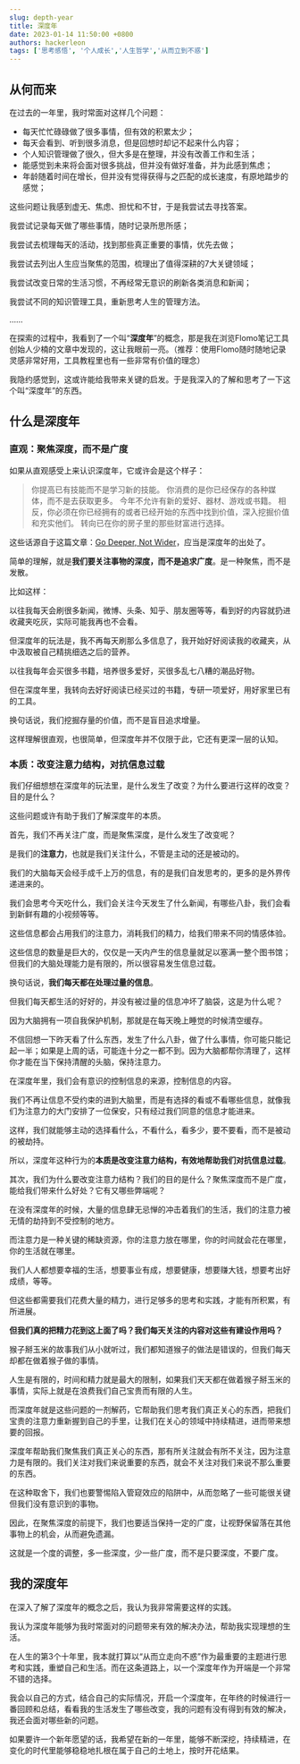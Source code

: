 ```yaml
---
slug: depth-year
title: 深度年
date: 2023-01-14 11:50:00 +0800
authors: hackerleon
tags: ['思考感悟', '个人成长','人生哲学','从而立到不惑']
---
```


<!--truncate-->

## 从何而来

在过去的一年里，我时常面对这样几个问题：

- 每天忙忙碌碌做了很多事情，但有效的积累太少；
- 每天会看到、听到很多消息，但是回想时却记不起来什么内容；
- 个人知识管理做了很久，但大多是在整理，并没有改善工作和生活；
- 能感觉到未来将会面对很多挑战，但并没有做好准备，并为此感到焦虑；
- 年龄随着时间在增长，但并没有觉得获得与之匹配的成长速度，有原地踏步的感觉；

这些问题让我感到虚无、焦虑、担忧和不甘，于是我尝试去寻找答案。

我尝试记录每天做了哪些事情，随时记录所思所感；

我尝试去梳理每天的活动，找到那些真正重要的事情，优先去做；

我尝试去列出人生应当聚焦的范围，梳理出了值得深耕的7大关键领域；

我尝试改变日常的生活习惯，不再经常无意识的刷新各类消息和新闻；

我尝试不同的知识管理工具，重新思考人生的管理方法。

……

在探索的过程中，我看到了一个叫“**深度年**”的概念，那是我在浏览Flomo笔记工具创始人少楠的文章中发现的，这让我眼前一亮。（推荐：使用Flomo随时随地记录灵感非常好用，工具教程里也有一些非常有价值的理念）

我隐约感觉到，这或许能给我带来关键的启发。于是我深入的了解和思考了一下这个叫“深度年”的东西。

## 什么是深度年

### 直观：聚焦深度，而不是广度

如果从直观感受上来认识深度年，它或许会是这个样子：

> 你提高已有技能而不是学习新的技能。
> 你消费的是你已经保存的各种媒体，而不是去获取更多。
> 今年不允许有新的爱好、器材、游戏或书籍。
> 相反，你必须在你已经拥有的或者已经开始的东西中找到价值，深入挖掘价值和充实他们。
> 转向已在你的房子里的那些财富进行选择。

这些话源自于这篇文章：[Go Deeper, Not Wider](https://www.raptitude.com/2017/12/go-deeper-not-wider/)，应当是深度年的出处了。

简单的理解，就是**我们要关注事物的深度，而不是追求广度**。是一种聚焦，而不是发散。

比如这样：

以往我每天会刷很多新闻，微博、头条、知乎、朋友圈等等，看到好的内容就扔进收藏夹吃灰，实际可能我再也不会看。

但深度年的玩法是，我不再每天刷那么多信息了，我开始好好阅读我的收藏夹，从中汲取被自己精挑细选之后的营养。

以往我每年会买很多书籍，培养很多爱好，买很多乱七八糟的潮品好物。

但在深度年里，我转向去好好阅读已经买过的书籍，专研一项爱好，用好家里已有的工具。

换句话说，我们挖掘存量的价值，而不是盲目追求增量。

这样理解很直观，也很简单，但深度年并不仅限于此，它还有更深一层的认知。

### 本质：改变注意力结构，对抗信息过载

我们仔细想想在深度年的玩法里，是什么发生了改变？为什么要进行这样的改变？目的是什么？

这些问题或许有助于我们了解深度年的本质。

首先，我们不再关注广度，而是聚焦深度，是什么发生了改变呢？

是我们的**注意力**，也就是我们关注什么，不管是主动的还是被动的。

我们的大脑每天会经手成千上万的信息，有的是我们自发思考的，更多的是外界传递进来的。

我们会思考今天吃什么，我们会关注今天发生了什么新闻，有哪些八卦，我们会看到新鲜有趣的小视频等等。

这些信息都会占用我们的注意力，消耗我们的精力，给我们带来不同的情感体验。

这些信息的数量是巨大的，仅仅是一天内产生的信息量就足以塞满一整个图书馆；但我们的大脑处理能力是有限的，所以很容易发生信息过载。

换句话说，**我们每天都在处理过量的信息**。

但我们每天都生活的好好的，并没有被过量的信息冲坏了脑袋，这是为什么呢？

因为大脑拥有一项自我保护机制，那就是在每天晚上睡觉的时候清空缓存。

不信回想一下昨天看了什么东西，发生了什么八卦，做了什么事情，你可能只能记起一半；如果是上周的话，可能连十分之一都不到。因为大脑都帮你清理了，这样你才能在当下保持清醒的头脑，保持注意力。

在深度年里，我们会有意识的控制信息的来源，控制信息的内容。

我们不再让信息不受约束的进到大脑里，而是有选择的看或不看哪些信息，就像我们为注意力的大门安排了一位保安，只有经过我们同意的信息才能进来。

这样，我们就能够主动的选择看什么，不看什么，看多少，要不要看，而不是被动的被劫持。

所以，深度年这种行为的**本质是改变注意力结构，有效地帮助我们对抗信息过载**。

其次，我们为什么要改变注意力结构？我们的目的是什么？聚焦深度而不是广度，能给我们带来什么好处？它有又哪些弊端呢？

在没有深度年的时候，大量的信息肆无忌惮的冲击着我们的生活，我们的注意力被无情的劫持到不受控制的地方。

而注意力是一种关键的稀缺资源，你的注意力放在哪里，你的时间就会花在哪里，你的生活就在哪里。

我们人人都想要幸福的生活，想要事业有成，想要健康，想要赚大钱，想要考出好成绩，等等。

但这些都需要我们花费大量的精力，进行足够多的思考和实践，才能有所积累，有所进展。

**但我们真的把精力花到这上面了吗？我们每天关注的内容对这些有建设作用吗？**

猴子掰玉米的故事我们从小就听过，我们都知道猴子的做法是错误的，但我们每天却都在做着猴子做的事情。

人生是有限的，时间和精力就是最大的限制，如果我们天天都在做着猴子掰玉米的事情，实际上就是在浪费我们自己宝贵而有限的人生。

而深度年就是这些问题的一剂解药，它帮助我们思考我们真正关心的东西，把我们宝贵的注意力重新握到自己的手里，让我们在关心的领域中持续精进，进而带来想要的回报。

深度年帮助我们聚焦我们真正关心的东西，那有所关注就会有所不关注，因为注意力是有限的。我们关注对我们来说重要的东西，就会不关注对我们来说不那么重要的东西。

在这种取舍下，我们也要警惕陷入管窥效应的陷阱中，从而忽略了一些可能很关键但我们没有意识到的事物。

因此，在聚焦深度的前提下，我们也要适当保持一定的广度，让视野保留落在其他事物上的机会，从而避免遗漏。

这就是一个度的调整，多一些深度，少一些广度，而不是只要深度，不要广度。

## 我的深度年

在深入了解了深度年的概念之后，我认为我非常需要这样的实践。

我认为深度年能够为我时常面对的问题带来有效的解决办法，帮助我实现理想的生活。

在人生的第3个十年里，我本就打算以“从而立走向不惑”作为最重要的主题进行思考和实践，重塑自己和生活。而在这条道路上，以一个深度年作为开端是一个非常不错的选择。

我会以自己的方式，结合自己的实际情况，开启一个深度年，在年终的时候进行一番回顾和总结，看看我的生活发生了哪些改变，我的问题有没有得到有效的解决，我还会面对哪些新的问题。

如果要许一个新年愿望的话，我希望在新的一年里，能够不断深挖，持续精进，在变化的时代里能够稳稳地扎根在属于自己的土地上，按时开花结果。
